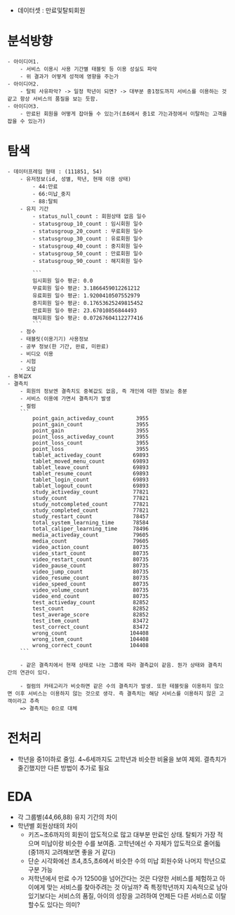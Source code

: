 - 데이터셋 : 만료및탈퇴회원
# 분석방향
    - 아이디어1.
        - 서비스 이용시 사용 기간별 태블릿 등 이용 성실도 파악
        - 위 결과가 어떻게 성적에 영향을 주는가
    - 아이디어2.
        - 탈퇴 사유파악? -> 일정 학년이 되면? -> 대부분 중1정도까지 서비스를 이용하는 것같고 항상 서비스의 품질을 보는 듯함.
    - 아이디어3.
        - 만료된 회원을 어떻게 잡아둘 수 있는가(초6에서 중1로 가는과정에서 이탈하는 고객을 잡을 수 있는가)


# 탐색
    - 데이터프레임 형태 : (111851, 54)
        - 유저정보(id, 성별, 학년, 현재 이용 상태)
            - 44:만료
            - 66:미납_중지
            - 88:탈퇴
        - 유지 기간
            - status_null_count : 회원상태 없음 일수
            - statusgroup_10_count : 임시회원 일수
            - statusgroup_20_count : 무료회원 일수
            - statusgroup_30_count : 유료회원 일수
            - statusgroup_40_count : 중지회원 일수
            - statusgroup_50_count : 만료회원 일수
            - statusgroup_90_count : 해지회원 일수

            ```
            임시회원 일수 평균: 0.0
            무료회원 일수 평균: 3.1866459012261212
            유료회원 일수 평균: 1.9200410507552979
            중지회원 일수 평균: 0.17653625249815452
            만료회원 일수 평균: 23.67010856844493
            해지회원 일수 평균: 0.07267604112277416
            ```
        - 점수
        - 태블릿(이용기기) 사용정보
        - 공부 정보(한 기간, 완료, 미완료)
        - 비디오 이용
        - 시험
        - 오답
    - 중복값X
    - 결측치
        - 회원의 정보엔 결측치도 중복값도 없음, 즉 개인에 대한 정보는 충분
        - 서비스 이용에 가면서 결측치가 발생
        - 컬럼
        ```
            point_gain_activeday_count       3955
            point_gain_count                 3955
            point_gain                       3955
            point_loss_activeday_count       3955
            point_loss_count                 3955
            point_loss                       3955
            tablet_activeday_count          69893
            tablet_moved_menu_count         69893
            tablet_leave_count              69893
            tablet_resume_count             69893
            tablet_login_count              69893
            tablet_logout_count             69893
            study_activeday_count           77821
            study_count                     77821
            study_notcompleted_count        77821
            study_completed_count           77821
            study_restart_count             78457
            total_system_learning_time      78584
            total_caliper_learning_time     78496
            media_activeday_count           79605
            media_count                     79605
            video_action_count              80735
            video_start_count               80735
            video_restart_count             80735
            video_pause_count               80735
            video_jump_count                80735
            video_resume_count              80735
            video_speed_count               80735
            video_volume_count              80735
            video_end_count                 80735
            test_activeday_count            82852
            test_count                      82852
            test_average_score              82852
            test_item_count                 83472
            test_correct_count              83472
            wrong_count                    104408
            wrong_item_count               104408
            wrong_correct_count            104408
        ```

        - 같은 결측치에서 현재 상태로 나눈 그룹에 따라 결측값이 같음. 뭔가 상태와 결측치 간의 연관이 있다.

        - 컬럼의 카테고리가 비슷하면 같은 수의 결측치가 발생. 또한 테블릿을 이용하지 않으면 이후 서비스는 이용하지 않는 것으로 생각. 즉 결측치는 해당 서비스를 이용하지 않은 고객이라고 추측
        => 결측치는 0으로 대체
# 전처리
- 학년을 중1이하로 줄임. 4~6세까지도 고학년과 비슷한 비율을 보여 제외. 결측치가 줄긴했지만 다른 방법이 추가로 필요


# EDA
- 각 그룹별(44,66,88) 유지 기간의 차이
- 학년별 회원상태의 차이
    - 키즈~초6까지의 회원이 압도적으로 많고 대부분 만료인 상태. 탈퇴가 가장 적으며 미납이랑 비슷한 수를 보여줌. 고학년에선 수 자체가 압도적으로 줄어듧(중1까지 고려해보면 좋을 거 같다)
    - 단순 시각화에선 초4,초5,초6에서 비슷한 수의 미납 회원수와 나머지 학년으로 구분 가능
    - 저학년에서 만료 수가 12500을 넘어간다는 것은 다양한 서비스를 체험하고 아이에게 맞는 서비스를 찾아주려는 것 아닐까? 즉 특정학년까지 지속적으로 남아있기보다는 서비스의 품질, 아이의 성장을 고려하여 언제든 다른 서비스로 이탈할수도 있다는 의미?
    